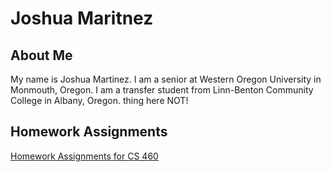 # Joshua  Maritnez

## About Me

My name is Joshua Martinez. I am a senior at Western Oregon University in Monmouth, Oregon. I am a transfer student from Linn-Benton Community College in Albany, Oregon. thing here NOT!


## Homework Assignments
[Homework Assignments for CS 460](portfolio/portMain-cs460.md)